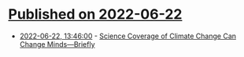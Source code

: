 # [Published on 2022-06-22](index.md)

* [2022-06-22, 13:46:00](https://soylentnews.org/article.pl?sid=22/06/21/151218&from=rss) - [Science Coverage of Climate Change Can Change Minds—Briefly](https://soylentnews.org/article.pl?sid=22/06/21/151218&from=rss)
